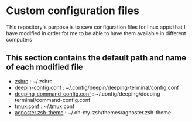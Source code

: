 # Custom configuration files

This repository's purpose is to save configuration files for linux apps that I have modified in order for me to be able to have them available in different computers


## This section contains the default path and name of each modified file

- [zshrc](https://github.com/steliostss/conf-files/blob/master/zshrc) : ~/.zshrc
- [deepin-config.conf](https://github.com/steliostss/conf-files/blob/master/deepin-config.conf) : ~/.config/deepin/deeping-terminal/config.conf
- [deeping-command-config.conf](https://github.com/steliostss/conf-files/blob/master/deepin-command-config.conf) : ~/.config/deeping/deeping-terminal/command-config.conf
- [tmux.conf](https://github.com/steliostss/conf-files/blob/master/tmux.conf) : ~/.tmux.conf
- [agnoster.zsh-theme](https://github.com/steliostss/conf-files/blob/master/agnoster.zsh-theme) : ~/.oh-my-zsh/themes/agnoster.zsh-theme

